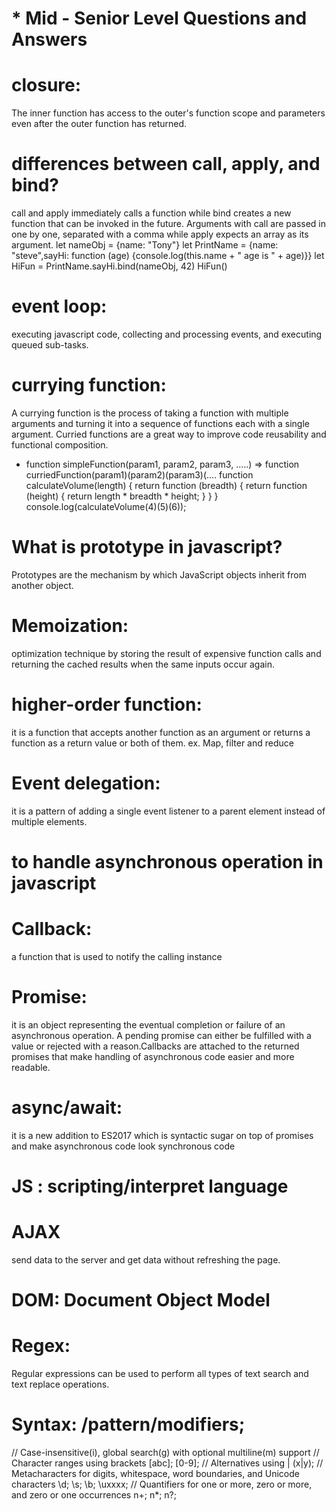 # * Mid - Senior Level Questions and Answers
# closure:
The inner function has access to the outer's function scope and parameters even after the outer function has returned.
# differences between call, apply, and bind?
call and apply immediately calls a function while bind creates a new function that can be invoked in the future. Arguments with call are passed in one by one, separated with a comma while apply expects an array as its argument.
let nameObj = {name: "Tony"} 
let PrintName = {name: "steve",sayHi: function (age) {console.log(this.name + " age is " + age)}} 
let HiFun = PrintName.sayHi.bind(nameObj, 42)
HiFun()
# event loop:
executing javascript code, collecting and processing events, and executing queued sub-tasks.
# currying function: 
A currying function is the process of taking a function with multiple arguments and turning it into a sequence of functions each with a single argument. Curried functions are a great way to improve code reusability and functional composition.
* function simpleFunction(param1, param2, param3, .....) => function 
curriedFunction(param1)(param2)(param3)(....
function calculateVolume(length) {
	return function (breadth) {
		return function (height) {
			return length * breadth * height;
		}
	}
}
console.log(calculateVolume(4)(5)(6));   
# What is prototype in javascript?
Prototypes are the mechanism by which JavaScript objects inherit from another object.
# Memoization:
optimization technique by storing the result of expensive function calls and returning the cached results when the same inputs occur again.
# higher-order function:
it is a function that accepts another function as an argument or returns a function as a return value or both of them.
ex. Map, filter and reduce
# Event delegation:
it is a pattern of adding a single event listener to a parent element instead of multiple elements.
# to handle asynchronous operation in javascript
# Callback:
a function that is used to notify the calling instance
# Promise:
it is an object representing the eventual completion or failure of an asynchronous operation. A pending promise can either be fulfilled with a value or rejected with a reason.Callbacks are attached to the returned promises that make handling of asynchronous code easier and more readable.
# async/await:
it is a new addition to ES2017 which is syntactic sugar on top of promises and make asynchronous code look synchronous code
# JS : scripting/interpret language
# AJAX
send data to the server and get data without refreshing the page.
# DOM: Document Object Model
# Regex:
Regular expressions can be used to perform all types of text search and text replace operations.
# Syntax: /pattern/modifiers;
// Case-insensitive(i), global search(g) with optional multiline(m) support
// Character ranges using brackets [abc]; [0-9]; 
// Alternatives using | (x|y); 
// Metacharacters for digits, whitespace, word boundaries, and Unicode characters \d; \s; \b; \uxxxx; 
// Quantifiers for one or more, zero or more, and zero or one occurrences n+; n*; n?;
